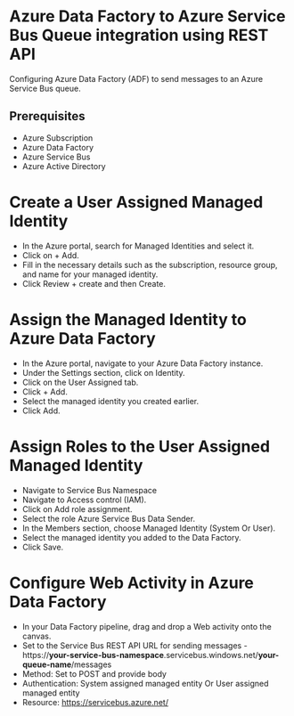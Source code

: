 # Azure Data Factory to Azure Service Bus Queue integration using REST API
Configuring Azure Data Factory (ADF) to send messages to an Azure Service Bus queue.

## Prerequisites
* Azure Subscription
* Azure Data Factory
* Azure Service Bus
* Azure Active Directory

# Create a User Assigned Managed Identity
* In the Azure portal, search for Managed Identities and select it.
* Click on + Add.
* Fill in the necessary details such as the subscription, resource group, and name for your managed identity.
* Click Review + create and then Create.

# Assign the Managed Identity to Azure Data Factory
* In the Azure portal, navigate to your Azure Data Factory instance.
* Under the Settings section, click on Identity.
* Click on the User Assigned tab.
* Click + Add.
* Select the managed identity you created earlier.
* Click Add.

# Assign Roles to the User Assigned Managed Identity
* Navigate to Service Bus Namespace
* Navigate to Access control (IAM).
* Click on Add role assignment.
* Select the role Azure Service Bus Data Sender.
* In the Members section, choose Managed Identity (System Or User).
* Select the managed identity you added to the Data Factory.
* Click Save.

# Configure Web Activity in Azure Data Factory
* In your Data Factory pipeline, drag and drop a Web activity onto the canvas.
* Set to the Service Bus REST API URL for sending messages - https://**your-service-bus-namespace**.servicebus.windows.net/**your-queue-name**/messages
* Method: Set to POST and provide body
* Authentication: System assigned managed entity Or User assigned managed entity
* Resource: https://servicebus.azure.net/
